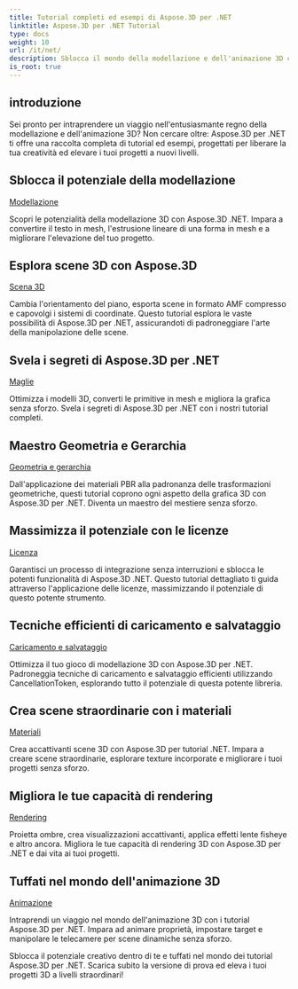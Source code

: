 ```yaml
---
title: Tutorial completi ed esempi di Aspose.3D per .NET
linktitle: Aspose.3D per .NET Tutorial
type: docs
weight: 10
url: /it/net/
description: Sblocca il mondo della modellazione e dell'animazione 3D con i tutorial Aspose.3D per .NET. Migliora i tuoi progetti senza sforzo, dal rendering all'estrusione lineare.
is_root: true
---
```

## introduzione

Sei pronto per intraprendere un viaggio nell'entusiasmante regno della modellazione e dell'animazione 3D? Non cercare oltre: Aspose.3D per .NET ti offre una raccolta completa di tutorial ed esempi, progettati per liberare la tua creatività ed elevare i tuoi progetti a nuovi livelli.

##  Sblocca il potenziale della modellazione
[Modellazione](./3d-modeling/)

Scopri le potenzialità della modellazione 3D con Aspose.3D .NET. Impara a convertire il testo in mesh, l'estrusione lineare di una forma in mesh e a migliorare l'elevazione del tuo progetto.


##  Esplora scene 3D con Aspose.3D
[Scena 3D](./3d-scene/)

Cambia l'orientamento del piano, esporta scene in formato AMF compresso e capovolgi i sistemi di coordinate. Questo tutorial esplora le vaste possibilità di Aspose.3D per .NET, assicurandoti di padroneggiare l'arte della manipolazione delle scene.

##  Svela i segreti di Aspose.3D per .NET
[Maglie](./meshes/)

Ottimizza i modelli 3D, converti le primitive in mesh e migliora la grafica senza sforzo. Svela i segreti di Aspose.3D per .NET con i nostri tutorial completi.


##  Maestro Geometria e Gerarchia
[Geometria e gerarchia](./geometry-and-hierarchy/)

Dall'applicazione dei materiali PBR alla padronanza delle trasformazioni geometriche, questi tutorial coprono ogni aspetto della grafica 3D con Aspose.3D per .NET. Diventa un maestro del mestiere senza sforzo.

##  Massimizza il potenziale con le licenze
[Licenza](./license/)

Garantisci un processo di integrazione senza interruzioni e sblocca le potenti funzionalità di Aspose.3D .NET. Questo tutorial dettagliato ti guida attraverso l'applicazione delle licenze, massimizzando il potenziale di questo potente strumento.

##  Tecniche efficienti di caricamento e salvataggio
[Caricamento e salvataggio](./loading-and-saving/)

Ottimizza il tuo gioco di modellazione 3D con Aspose.3D per .NET. Padroneggia tecniche di caricamento e salvataggio efficienti utilizzando CancellationToken, esplorando tutto il potenziale di questa potente libreria.

##  Crea scene straordinarie con i materiali
[Materiali](./materials/)

Crea accattivanti scene 3D con Aspose.3D per tutorial .NET. Impara a creare scene straordinarie, esplorare texture incorporate e migliorare i tuoi progetti senza sforzo.

##  Migliora le tue capacità di rendering
[Rendering](./rendering/)

Proietta ombre, crea visualizzazioni accattivanti, applica effetti lente fisheye e altro ancora. Migliora le tue capacità di rendering 3D con Aspose.3D per .NET e dai vita ai tuoi progetti.

##  Tuffati nel mondo dell'animazione 3D
[Animazione](./animation/)

Intraprendi un viaggio nel mondo dell'animazione 3D con i tutorial Aspose.3D per .NET. Impara ad animare proprietà, impostare target e manipolare le telecamere per scene dinamiche senza sforzo.


Sblocca il potenziale creativo dentro di te e tuffati nel mondo dei tutorial Aspose.3D per .NET. Scarica subito la versione di prova ed eleva i tuoi progetti 3D a livelli straordinari!